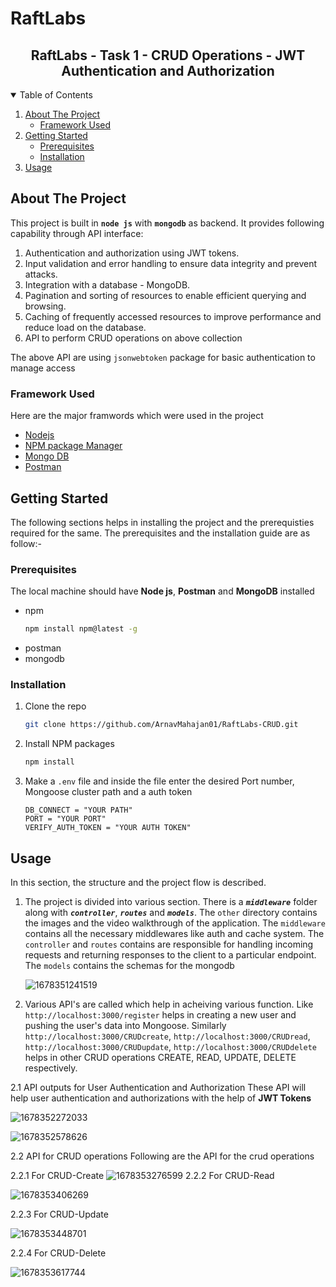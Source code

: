 # RaftLabs

<p align="center">
  <h2 align="center">RaftLabs - Task 1 - CRUD Operations - JWT Authentication and Authorization</h3>
</p>

<!-- TABLE OF CONTENTS -->

<details open="open">
  <summary>Table of Contents</summary>
  <ol>
    <li>
      <a href="#about-the-project">About The Project</a>
      <ul>
        <li><a href="#framework-used">Framework Used</a></li>
      </ul>
    </li>
    <li>
      <a href="#getting-started">Getting Started</a>
      <ul>
        <li><a href="#prerequisites">Prerequisites</a></li>
        <li><a href="#installation">Installation</a></li>
      </ul>
    </li>
    <li><a href="#usage">Usage</a></li>
  </ol>
</details>

<!-- ABOUT THE PROJECT -->

## About The Project

This project is built in **`node js`** with **`mongodb`** as backend. It provides following capability through API interface:

1. Authentication and authorization using JWT tokens.
2. Input validation and error handling to ensure data integrity and prevent attacks.
3. Integration with a database - MongoDB.
4. Pagination and sorting of resources to enable efficient querying and browsing.
5. Caching of frequently accessed resources to improve performance and reduce
   load on the database.
6. API to perform CRUD operations on above collection

The above API are using `jsonwebtoken` package for basic authentication to manage access

### Framework Used

Here are the major framwords which were used in the project

- [Nodejs](https://nodejs.org/en/)
- [NPM package Manager](https://www.npmjs.com/)
- [Mongo DB](https://www.mongodb.com/)
- [Postman](https://www.postman.com/)

<!-- GETTING STARTED -->

## Getting Started

The following sections helps in installing the project and the prerequisties required for the same.
The prerequisites and the installation guide are as follow:-

### Prerequisites

The local machine should have **Node js**, **Postman** and **MongoDB** installed

- npm
  ```sh
  npm install npm@latest -g
  ```
- postman
- mongodb

### Installation

1. Clone the repo
   ```sh
   git clone https://github.com/ArnavMahajan01/RaftLabs-CRUD.git
   ```
2. Install NPM packages
   ```sh
   npm install
   ```
3. Make a `.env` file and inside the file enter the desired Port number, Mongoose cluster path and a auth token
   ```
   DB_CONNECT = "YOUR PATH"
   PORT = "YOUR PORT"
   VERIFY_AUTH_TOKEN = "YOUR AUTH TOKEN"
   ```

<!-- USAGE -->

## Usage

In this section, the structure and the project flow is described.

1. The project is divided into various section. There is a _**`middleware`**_ folder along with _**`controller`**_, _**`routes`**_ and _**`models`**_. The `other` directory contains the images and the video walkthrough of the application. The `middleware` contains all the necessary middlewares like auth and cache system. The `controller` and `routes` contains are responsible for handling incoming requests and returning responses to the client to a particular endpoint. The `models` contains the schemas for the mongodb

   ![1678351241519](image/README/1678351241519.png)

2. Various API's are called which help in acheiving various function. Like `http://localhost:3000/register` helps in creating a new user and pushing the user's data into Mongoose. Similarly `http://localhost:3000/CRUDcreate`, `http://localhost:3000/CRUDread`, `http://localhost:3000/CRUDupdate`, `http://localhost:3000/CRUDdelete` helps in other CRUD operations CREATE, READ, UPDATE, DELETE respectively.

2.1 API outputs for User Authentication and Authorization
These API will help user authentication and authorizations with the help of **JWT Tokens**

![1678352272033](image/README/1678352272033.png)

![1678352578626](image/README/1678352578626.png)

2.2 API for CRUD operations
Following are the API for the crud operations

2.2.1 For CRUD-Create
![1678353276599](image/README/1678353276599.png)
2.2.2 For CRUD-Read

![1678353406269](image/README/1678353406269.png)

2.2.3 For CRUD-Update

![1678353448701](image/README/1678353448701.png)

2.2.4 For CRUD-Delete

![1678353617744](image/README/1678353617744.png)

